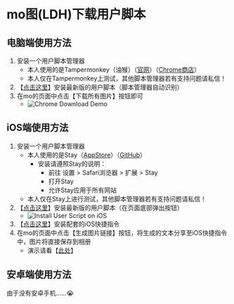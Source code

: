 # mo图(LDH)下载用户脚本

## 电脑端使用方法

1. 安装一个用户脚本管理器
   - 本人使用的是Tampermonkey（油猴）（[官网](https://www.tampermonkey.net/)）（[Chrome商店](https://chrome.google.com/webstore/detail/tampermonkey/dhdgffkkebhmkfjojejmpbldmpobfkfo)）
   - 本人仅在Tampermonkey上测试，其他脚本管理器若有支持问题请私信！
2. 【[点击这里](https://gist.github.com/locoda/460ac9d42b05e75df12ef2f80d66c3d2/raw/ldh-mo-img-dl.user.js)】安装最新版的用户脚本（脚本管理器自动识别）
3. 在mo的页面中点击【下载所有图片】按钮即可
   - ![Chrome Download Demo](https://gist.githubusercontent.com/locoda/460ac9d42b05e75df12ef2f80d66c3d2/raw/fac8be9f10e77f61ce138e54632d68984c3391fd/chrome-download.png)

## iOS端使用方法

1. 安装一个用户脚本管理器
   - 本人使用的是Stay（[AppStore](https://apps.apple.com/cn/app/stay-%E7%BD%91%E9%A1%B5%E7%BA%AF%E6%B5%8F%E8%A7%88/id1591620171)）（[GitHub](https://github.com/shenruisi/Stay)）
     - 安装请遵照Stay的说明：
       - 前往 设置 > Safari浏览器 > 扩展 > Stay
       - 打开Stay
       - 允许Stay应用于所有网站
   - 本人仅在Stay上进行测试，其他脚本管理器若有支持问题请私信！
2. 【[点击这里](https://gist.github.com/locoda/460ac9d42b05e75df12ef2f80d66c3d2/raw/ldh-mo-img-dl.user.js)】安装最新版的用户脚本（在页面底部弹出按钮）
   - ![Install User Script on iOS](https://gist.githubusercontent.com/locoda/460ac9d42b05e75df12ef2f80d66c3d2/raw/fac8be9f10e77f61ce138e54632d68984c3391fd/iOS-user-script-install.png)
3. 【[点击这里](https://www.icloud.com/shortcuts/bbd0e1dc58ed416f912ebb060beea996)】安装配套的iOS快捷指令
4. 在mo的页面中点击【生成图片链接】按钮，将生成的文本分享至iOS快捷指令中，图片将直接保存到相册
   - 演示请看【[此处](https://gist.github.com/locoda/460ac9d42b05e75df12ef2f80d66c3d2#file-ios-download-gif)】

## 安卓端使用方法

由于没有安卓手机……😭
